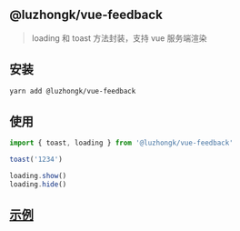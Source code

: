 ## @luzhongk/vue-feedback

> loading 和 toast 方法封装，支持 vue 服务端渲染

## 安装

```bash
yarn add @luzhongk/vue-feedback
```

## 使用

```js
import { toast, loading } from '@luzhongk/vue-feedback'

toast('1234')

loading.show()
loading.hide()
```

## [示例](./demo)
